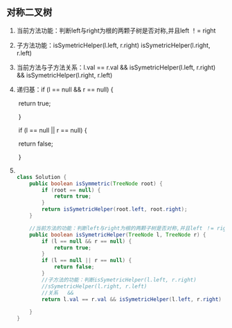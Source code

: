## 对称二叉树

1. 当前方法功能：判断left与right为根的两颗子树是否对称,并且left ！= right

2. 子方法功能：isSymetricHelper(l.left, r.right)    isSymetricHelper(l.right, r.left)

3. 当前方法与子方法关系：l.val == r.val && isSymetricHelper(l.left, r.right) && isSymetricHelper(l.right, r.left)

4. 递归基：if (l == null && r == null) {

   ​      return true;

   ​    }

   ​    if (l == null || r == null) {

   ​      return false;

   ​    } 

5. ~~~java
   
   class Solution {
       public boolean isSymmetric(TreeNode root) {
           if (root == null) {
               return true;
           }
           return isSymetricHelper(root.left, root.right);
       }
   
       //当前方法的功能：判断left与right为根的两颗子树是否对称,并且left ！= right
       public boolean isSymetricHelper(TreeNode l, TreeNode r) {
           if (l == null && r == null) {
               return true;
           }
           if (l == null || r == null) {
               return false;
           }       
           //子方法的功能：判断isSymetricHelper(l.left, r.right)
           //sSymetricHelper(l.right, r.left)
           //关系   &&
           return l.val == r.val && isSymetricHelper(l.left, r.right) && isSymetricHelper(l.right, r.left);
           
       }
   }
   ~~~

   